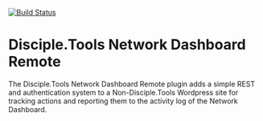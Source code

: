[![Build Status](https://travis-ci.com/DiscipleTools/disciple-tools-network-dashboard-remote.svg?branch=master)](https://travis-ci.com/DiscipleTools/disciple-tools-network-dashboard-remote)

# Disciple.Tools Network Dashboard Remote
The Disciple.Tools Network Dashboard Remote plugin adds a simple REST and authentication system to a Non-Disciple.Tools
Wordpress site for tracking actions and reporting them to the activity log of the Network Dashboard.
